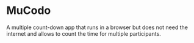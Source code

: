 # MuCodo
A multiple count-down app that runs in a browser but does not need the internet and allows to count the time for multiple participants.

